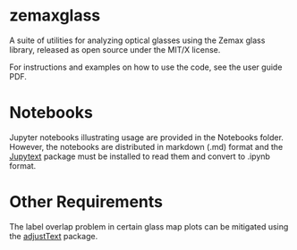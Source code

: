 zemaxglass
==========

A suite of utilities for analyzing optical glasses using the Zemax glass library, released as open source under the MIT/X license.

For instructions and examples on how to use the code, see the user guide PDF.

Notebooks
=========
Jupyter notebooks illustrating usage are provided in the Notebooks folder. However, the notebooks are distributed in markdown (.md) format and the [Jupytext](https://jupytext.readthedocs.io/en/latest/install.html) package must be installed to read them and convert to .ipynb format.

Other Requirements
==================
The label overlap problem in certain glass map plots can be mitigated using the [adjustText](https://github.com/Phlya/adjustText) package.



